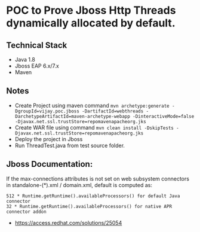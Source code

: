 # POC to Prove Jboss Http Threads dynamically allocated by default.

## Technical Stack
* Java 1.8
* Jboss EAP 6.x/7.x
* Maven

## Notes
* Create Project using maven command 
`mvn archetype:generate -DgroupId=vijay.poc.jboss -DartifactId=webthreads -DarchetypeArtifactId=maven-archetype-webapp -DinteractiveMode=false -Djavax.net.ssl.trustStore=repomavenapacheorg.jks`
* Create WAR file using command `mvn clean install -DskipTests -Djavax.net.ssl.trustStore=repomavenapacheorg.jks`
* Deploy the project in Jboss
* Run ThreadTest.java from test source folder.

## Jboss Documentation: 

If the max-connections attributes is not set on web subsystem connectors in standalone-(*).xml / domain.xml, default is computed as:

    512 * Runtime.getRuntime().availableProcessors() for default Java connector
    32 * Runtime.getRuntime().availableProcessors() for native APR connector addon


* https://access.redhat.com/solutions/25054